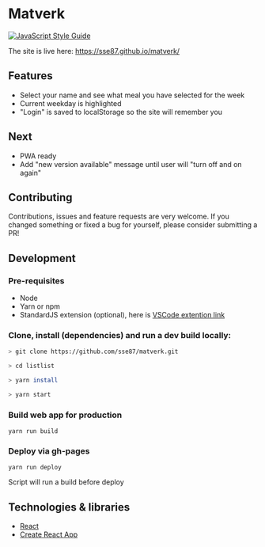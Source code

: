 
# Matverk

[![JavaScript Style Guide](https://img.shields.io/badge/code_style-standard-brightgreen.svg)](https://standardjs.com)

The site is live here: https://sse87.github.io/matverk/

## Features

* Select your name and see what meal you have selected for the week
* Current weekday is highlighted
* "Login" is saved to localStorage so the site will remember you

## Next

* PWA ready
* Add "new version available" message until user will "turn off and on again"

## Contributing

Contributions, issues and feature requests are very welcome. If you changed something or fixed a bug for yourself, please consider submitting a PR!

## Development

### Pre-requisites

* Node
* Yarn or npm
* StandardJS extension (optional), here is [VSCode extention link](https://marketplace.visualstudio.com/items?itemName=chenxsan.vscode-standardjs)

### Clone, install (dependencies) and run a dev build locally:

```bash
> git clone https://github.com/sse87/matverk.git

> cd listlist

> yarn install

> yarn start
```

### Build web app for production

```
yarn run build
```

### Deploy via gh-pages

```
yarn run deploy
```

Script will run a build before deploy

## Technologies & libraries

* [React](https://github.com/facebook/react)
* [Create React App](https://github.com/facebook/create-react-app)
